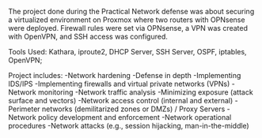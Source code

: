 The project done during the Practical Network defense was about securing a virtualized environment on Proxmox where two routers with OPNsense were deployed. Firewall rules were set via OPNsense, a VPN was created with OpenVPN, and SSH access was configured.

Tools Used: Kathara, iproute2, DHCP Server, SSH Server, OSPF, iptables, OpenVPN;

Project includes:
-Network hardening
-Defense in depth
-Implementing IDS/IPS
-Implementing firewalls and virtual private networks (VPNs)
-Network monitoring
-Network traffic analysis
-Minimizing exposure (attack surface and vectors)
-Network access control (internal and external)
-Perimeter networks (demilitarized zones or DMZs) / Proxy Servers
-Network policy development and enforcement
-Network operational procedures
-Network attacks (e.g., session hijacking, man-in-the-middle)
